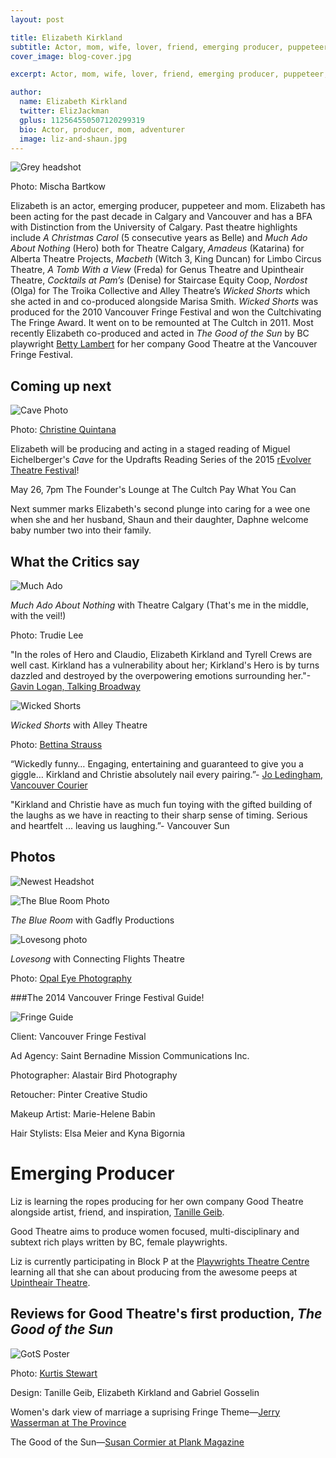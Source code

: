 ```yaml
---
layout: post

title: Elizabeth Kirkland
subtitle: Actor, mom, wife, lover, friend, emerging producer, puppeteer, crafter, adventurer.
cover_image: blog-cover.jpg

excerpt: Actor, mom, wife, lover, friend, emerging producer, puppeteer, crafter, adventurer.

author:
  name: Elizabeth Kirkland
  twitter: ElizJackman
  gplus: 112564550507120299319
  bio: Actor, producer, mom, adventurer
  image: liz-and-shaun.jpg
---
```


![Grey headshot](/images/headshot-grey.jpg)

Photo: Mischa Bartkow

Elizabeth is an actor, emerging producer, puppeteer and mom. Elizabeth has been acting for the past decade in Calgary and Vancouver and has a BFA with Distinction from the University of Calgary. Past theatre highlights include *A Christmas Carol* (5 consecutive years as Belle) and *Much Ado About Nothing* (Hero) both for Theatre Calgary, *Amadeus* (Katarina) for Alberta Theatre Projects, *Macbeth* (Witch 3, King Duncan) for Limbo Circus Theatre, *A Tomb With a View* (Freda) for Genus Theatre and Upintheair Theatre, *Cocktails at Pam’s* (Denise) for Staircase Equity Coop, *Nordost* (Olga) for The Troika Collective and Alley Theatre’s *Wicked Shorts* which she acted in and co-produced alongside Marisa Smith. *Wicked Shorts* was produced for the 2010 Vancouver Fringe Festival and won the Cultchivating The Fringe Award. It went on to be remounted at The Cultch in 2011. Most recently Elizabeth co-produced and acted in *The Good of the Sun* by BC playwright [Betty Lambert](http://www.bettylambert.ca/index.htm) for her company Good Theatre at the Vancouver Fringe Festival.

Coming up next
--------------

![Cave Photo](/images/LizKirkland.VictorAyala.Cave.ChristineQuintana2.jpg)

Photo: [Christine Quintana](http://christinequintana.ca/)

Elizabeth will be producing and acting in a staged reading of Miguel Eichelberger's *Cave* for the Updrafts Reading Series of the 2015 [rEvolver Theatre Festival](http://www.upintheairtheatre.com/updrafts-reading-cave)!

May 26, 7pm
The Founder's Lounge at The Cultch
Pay What You Can

Next summer marks Elizabeth's second plunge into caring for a wee one when she and her husband, Shaun and their daughter, Daphne welcome baby number two into their family.

What the Critics say
--------------------

![Much Ado](/images/MuchAdo.jpg)

*Much Ado About Nothing* with Theatre Calgary (That's me in the middle, with the veil!)

Photo: Trudie Lee

"In the roles of Hero and Claudio, Elizabeth Kirkland and Tyrell Crews are well cast. Kirkland has a vulnerability about her; Kirkland's Hero is by turns dazzled and destroyed by the overpowering emotions surrounding her."-[Gavin Logan, Talking Broadway](http://www.talkinbroadway.com/regional/canada/ca14.html)

![Wicked Shorts](/images/WickedShortsSignsOutside.jpg)

*Wicked Shorts* with Alley Theatre

Photo: [Bettina Strauss](http://best-foto.com/)

“Wickedly funny… Engaging, entertaining and guaranteed to give you a giggle… Kirkland and Christie absolutely nail every pairing.”- [Jo Ledingham, Vancouver Courier](http://www.vancourier.com/entertainment/short-plays-prove-wickedly-funny-1.390067)

"Kirkland and Christie have as much fun toying with the gifted building of the laughs as we have in reacting to their sharp sense of timing. Serious and heartfelt ... leaving us laughing.”- Vancouver Sun

Photos
------

![Newest Headshot](/images/LizKirkland.jpg)

![The Blue Room Photo](/images/TheBlueRoom.jpg)

*The Blue Room* with Gadfly Productions

![Lovesong photo](/images/Lovesongphoto.jpg)

*Lovesong* with Connecting Flights Theatre

Photo: [Opal Eye Photography](http://www.opaleyephotography.com/)

###The 2014 Vancouver Fringe Festival Guide!

![Fringe Guide](/images/FringeGuidePhoto.jpg)

Client: Vancouver Fringe Festival

Ad Agency: Saint Bernadine Mission Communications Inc.

Photographer: Alastair Bird Photography

Retoucher: Pinter Creative Studio

Makeup Artist: Marie-Helene Babin

Hair Stylists: Elsa Meier and Kyna Bigornia

Emerging Producer
=================

Liz is learning the ropes producing for her own company Good Theatre alongside artist, friend, and inspiration, [Tanille Geib](http://www.tanillegeib.ca/).

Good Theatre aims to produce women focused, multi-disciplinary and subtext rich plays written by BC, female playwrights.

Liz is currently participating in Block P at the [Playwrights Theatre Centre](http://www.playwrightstheatre.com/programs/writers-blocks/) learning all that she can about producing from the awesome peeps at [Upintheair Theatre](http://www.upintheairtheatre.com/).

Reviews for Good Theatre's first production, *The Good of the Sun*
-----------------------------------------------------------------

![GotS Poster](/images/GotSPoster.jpg)

Photo: [Kurtis Stewart](http://kurtisstewart.com/)

Design: Tanille Geib, Elizabeth Kirkland and Gabriel Gosselin 

Women's dark view of marriage a suprising Fringe Theme—[Jerry Wasserman at The Province](http://blogs.theprovince.com/2014/09/11/theatre-review-womens-dark-view-of-marriage-a-surprising-fringe-theme/)

The Good of the Sun—[Susan Cormier at Plank Magazine](http://plankmagazine.com/review/good-sun)
